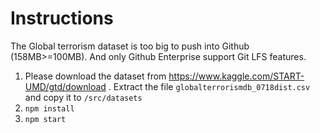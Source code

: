 # Instructions

The Global terrorism dataset is too big to push into Github (158MB>=100MB). And only Github Enterprise support Git LFS features.

1. Please download the dataset from https://www.kaggle.com/START-UMD/gtd/download . Extract the file `globalterrorismdb_0718dist.csv` and copy it to `/src/datasets`
2. `npm install`
3. `npm start`

